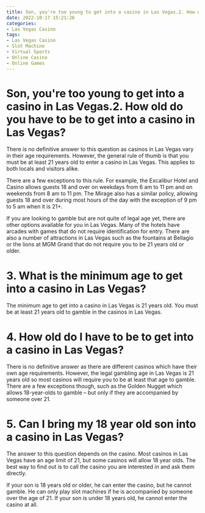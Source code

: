 ```yaml
---
title: Son, you're too young to get into a casino in Las Vegas.2. How old do you have to be to get into a casino in Las Vegas
date: 2022-10-17 15:21:26
categories:
- Las Vegas Casino
tags:
- Las Vegas Casino
- Slot Machine
- Virtual Sports
- Online Casino
- Online Games
---
```



#  Son, you're too young to get into a casino in Las Vegas.2. How old do you have to be to get into a casino in Las Vegas?

There is no definitive answer to this question as casinos in Las Vegas vary in their age requirements. However, the general rule of thumb is that you must be at least 21 years old to enter a casino in Las Vegas. This applies to both locals and visitors alike.

There are a few exceptions to this rule. For example, the Excalibur Hotel and Casino allows guests 18 and over on weekdays from 6 am to 11 pm and on weekends from 8 am to 11 pm. The Mirage also has a similar policy, allowing guests 18 and over during most hours of the day with the exception of 9 pm to 5 am when it is 21+.

If you are looking to gamble but are not quite of legal age yet, there are other options available for you in Las Vegas. Many of the hotels have arcades with games that do not require identification for entry. There are also a number of attractions in Las Vegas such as the fountains at Bellagio or the lions at MGM Grand that do not require you to be 21 years old or older.

# 3. What is the minimum age to get into a casino in Las Vegas?

The minimum age to get into a casino in Las Vegas is 21 years old. You must be at least 21 years old to gamble in the casinos in Las Vegas.

# 4. How old do I have to be to get into a casino in Las Vegas?

There is no definitive answer as there are different casinos which have their own age requirements. However, the legal gambling age in Las Vegas is 21 years old so most casinos will require you to be at least that age to gamble. There are a few exceptions though, such as the Golden Nugget which allows 18-year-olds to gamble – but only if they are accompanied by someone over 21.

# 5. Can I bring my 18 year old son into a casino in Las Vegas?

The answer to this question depends on the casino. Most casinos in Las Vegas have an age limit of 21, but some casinos will allow 18 year olds. The best way to find out is to call the casino you are interested in and ask them directly.

If your son is 18 years old or older, he can enter the casino, but he cannot gamble. He can only play slot machines if he is accompanied by someone over the age of 21. If your son is under 18 years old, he cannot enter the casino at all.